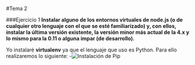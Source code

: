 
#Tema 2

###Ejercicio 1
**Instalar alguno de los entornos virtuales de node.js (o de cualquier otro lenguaje con el que se esté familiarizado) y, con ellos, instalar la última versión existente, la versión minor más actual de la 4.x y lo mismo para la 0.11 o alguna impar (de desarrollo).**

Yo instalaré **virtualenv** ya que el lenguaje que uso es Python. Para ello realizaremos lo siguiente:
-![Instalación de Pip](https://photos-6.dropbox.com/t/2/AABo95OJjmiXRrzTGGqTxhA4pB-Tany72_gNcJWjHHW5eQ/12/163309494/png/32x32/1/_/1/2/iv_ej1_1.png/EP-5xHwY6CMgASgB/MP536ViVwe0r1VtzCA7UbHj8zzlPFf65xHnM633N_8s?size=1024x768&size_mode=2)